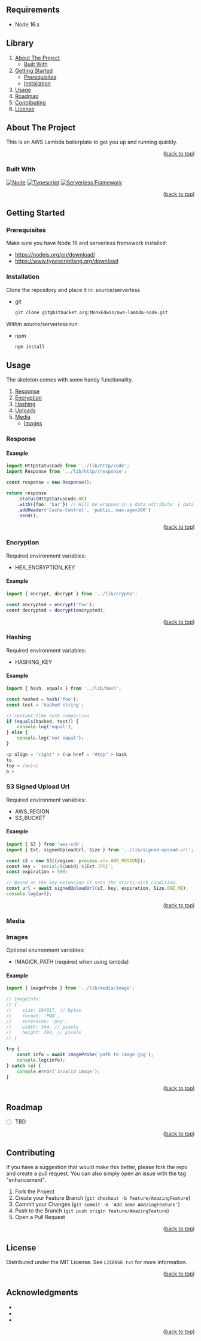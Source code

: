 ## Requirements

- Node 16.x

## Library

<div id="top"></div>

<!-- PROJECT SHIELDS -->
<!--
*** I'm using markdown "reference style" links for readability.
*** Reference links are enclosed in brackets [ ] instead of parentheses ( ).
*** See the bottom of this document for the declaration of the reference variables
*** for contributors-url, forks-url, etc. This is an optional, concise syntax you may use.
*** https://www.markdownguide.org/basic-syntax/#reference-style-links
-->

<!-- TABLE OF CONTENTS -->
  <ol>
    <li>
      <a href="#about-the-project">About The Project</a>
      <ul>
        <li><a href="#built-with">Built With</a></li>
      </ul>
    </li>
    <li>
      <a href="#getting-started">Getting Started</a>
      <ul>
        <li><a href="#prerequisites">Prerequisites</a></li>
        <li><a href="#installation">Installation</a></li>
      </ul>
    </li>
    <li><a href="#usage">Usage</a></li>
    <li><a href="#roadmap">Roadmap</a></li>
    <li><a href="#contributing">Contributing</a></li>
    <li><a href="#license">License</a></li>
  </ol>


<!-- ABOUT THE PROJECT -->

## About The Project

This is an AWS Lambda boilerplate to get you up and running quickly.

<p align="right">(<a href="#top">back to top</a>)</p>

### Built With

[![Node][Node.js]][Node-url] [![Typescript][Typescript]][Typescript-url] [![Serverless Framework][Serverless]][Serverless-url]

<p align="right">(<a href="#top">back to top</a>)</p>



<!-- GETTING STARTED -->

## Getting Started

### Prerequisites

Make sure you have Node 16 and serverless framework installed:

- https://nodejs.org/en/download/
- https://www.typescriptlang.org/download

### Installation

Clone the repository and place it in: source/serverless

* git
  ```sh
  git clone git@bitbucket.org:MonkEdwin/aws-lambda-node.git
  ```

Within source/serverless run:

* npm
  ```sh
  npm install
  ```

<!-- USAGE EXAMPLES -->

## Usage

The skeleton comes with some handy functionality.

<ol>
    <li><a href="#response">Response</a></li>
    <li><a href="#encryption">Encryption</a></li>
    <li><a href="#hashing">Hashing</a></li>
    <li><a href="#s3-signed-upload-url">Uploads</a></li>
    <li>
      <a href="#media">Media</a>
      <ul>
        <li><a href="#images">Images</a></li>
      </ul>
    </li>
  </ol>

### Response

#### Example

```typescript
import HttpStatusCode from '../lib/http/code';
import Response from '../lib/http//response';

const response = new Response();

return response
    .status(HttpStatusCode.OK)
    .with({foo: 'bar'}) // Will be wrapped in a data attribute: { data: { foo: 'bar' } }
    .addHeader('Cache-Control', 'public, max-age=300')
    .send();
```

<p align="right">(<a href="#top">back to top</a>)</p>

### Encryption

Required environment variables:

- HEX_ENCRYPTION_KEY

#### Example

```typescript
import { encrypt, decrypt } from '../lib/crypto';

const encrypted = encrypt('foo');
const decrypted = decrypt(encrypted);

```

<p align="right">(<a href="#top">back to top</a>)</p>

### Hashing

Required environment variables:

- HASHING_KEY

#### Example

```typescript
import { hash, equals } from '../lib/hash';

const hashed = hash('foo');
const test = 'hashed string';

// contant-time hash comparison
if (equals(hashed, test)) {
    console.log('equal');
} else {
    console.log('not equal');
}

<p align = "right" > (<a href = "#top" > back
to
top < /a>)</
p >

```

### S3 Signed Upload Url

Required environment variables:

- AWS_REGION
- S3_BUCKET

#### Example

```typescript
import { S3 } from 'aws-sdk';
import { Ext, signedUploadUrl, Size } from '../lib/signed-upload-url';

const s3 = new S3({region: process.env.AWS_REGION});
const key = `social/${uuid}.${Ext.JPG}`;
const expiration = 500;

// Based on the key extension it sets the starts-with condition.
const url = await signedUploadUrl(s3, key, expiration, Size.ONE_MB);
console.log(url);
```

<p align="right">(<a href="#top">back to top</a>)</p>

### Media

### Images

Optional environment variables:

- IMAGICK_PATH (required when using lambda)

#### Example

```typescript
import { imageProbe } from '../lib/media/image';

// ImageInfo:
// {
//    size: 184817, // bytes
//    format: 'PNG',
//    extension: 'png',
//    width: 344, // pixels
//    height: 294, // pixels
// }

try {
    const info = await imageProbe('path to image.jpg');
    console.log(info);
} catch (e) {
    console.error('invalid image');
}
```

<p align="right">(<a href="#top">back to top</a>)</p>


<!-- ROADMAP -->

## Roadmap

- [ ] TBD

<p align="right">(<a href="#top">back to top</a>)</p>



<!-- CONTRIBUTING -->

## Contributing

If you have a suggestion that would make this better, please fork the repo and create a pull request. You can also
simply open an issue with the tag "enhancement".

1. Fork the Project
2. Create your Feature Branch (`git checkout -b feature/AmazingFeature`)
3. Commit your Changes (`git commit -m 'Add some AmazingFeature'`)
4. Push to the Branch (`git push origin feature/AmazingFeature`)
5. Open a Pull Request

<p align="right">(<a href="#top">back to top</a>)</p>



<!-- LICENSE -->

## License

Distributed under the MIT License. See `LICENSE.txt` for more information.

<p align="right">(<a href="#top">back to top</a>)</p>


<!-- ACKNOWLEDGMENTS -->

## Acknowledgments

* []()
* []()
* []()

<p align="right">(<a href="#top">back to top</a>)</p>


<!-- MARKDOWN LINKS & IMAGES -->
<!-- https://www.markdownguide.org/basic-syntax/#reference-style-links -->

[Node.js]: https://img.shields.io/badge/Node-35495E?style=for-the-badge&logo=node.js&logoColor=4FC08D

[Node-url]: https://nodejs.org

[Typescript]: https://img.shields.io/badge/TypeScript-007ACC?style=for-the-badge&logo=typescript&logoColor=white

[Typescript-url]: https://www.typescriptlang.org/docs/

[Serverless]: https://img.shields.io/badge/Serverless-35495E?style=for-the-badge&logo=serverless&logoColor=orange

[Serverless-url]: https://www.serverless.com/framework/docs
